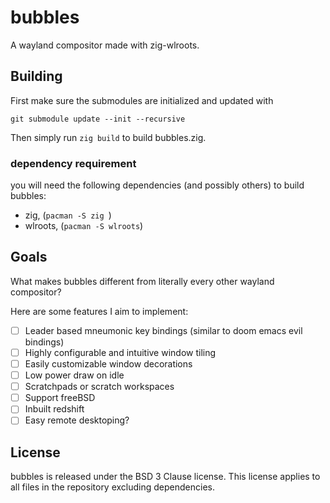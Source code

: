 # bubbles

A wayland compositor made with zig-wlroots.


## Building

First make sure the submodules are initialized and updated with

```
git submodule update --init --recursive
```

Then simply run `zig build` to build bubbles.zig.

### dependency requirement

you will need the following dependencies (and possibly others) to build bubbles:
- zig, (`pacman -S zig `)
- wlroots, (`pacman -S wlroots`)


## Goals

What makes bubbles different from literally every other wayland compositor?

Here are some features I aim to implement:
- [ ] Leader based mneumonic key bindings (similar to doom emacs evil bindings)
- [ ] Highly configurable and intuitive window tiling
- [ ] Easily customizable window decorations
- [ ] Low power draw on idle 
- [ ] Scratchpads or scratch workspaces
- [ ] Support freeBSD
- [ ] Inbuilt redshift
- [ ] Easy remote desktoping?

## License

bubbles is released under the BSD 3 Clause license.
This license applies to all files in the repository excluding dependencies.
